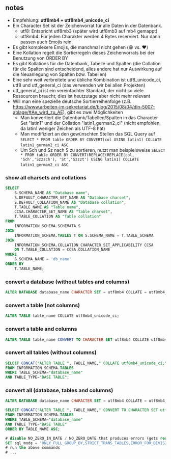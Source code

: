## notes
- Empfehlung: **utf8mb4 + utf8mb4_unicode_ci**
- Ein Character Set ist der Zeichenvorrat für alle Daten in der Datenbank.
  - utf8: Entspricht utf8mb3 (später wird utf8mb3 auf mb4 gemappt)
  - utf8mb4: Für jeden Charakter werden 4 Bytes reserviert. Nur dann passen auch Emojis rein.
- Es gibt komplexere Emojis, die manchmal nicht gehen (😀 vs. ❤️)
- Eine Kollation regelt die Sortierregeln dieses Zeichenvorrats bei der Benutzung von ORDER BY
- Es gibt Kollations für die Datenbank, Tabelle und Spalten (die Collation für die Spalten sind entscheidend, alles andere hat nur Auswirkung auf die Neuanlegung von Spalten bzw. Tabellen)
- Eine sehr weit verbreitete und übliche Kombination ist utf8_unicode_ci, utf8 und utf_general_ci (das verwenden wir bei allen Projekten)
- utf_general_ci ist ein vereinfachter Standard, der nicht so viele Ressourcen braucht; dies ist heutzutage aber nicht mehr relevant
- Will man eine spezielle deutsche Sortierreihenfolge (z.B. https://www.arbeiten-im-sekretariat.de/blog/2015/08/04/din-5007-ablage/#Ae_wird_zu_AE), gibt es zwei Möglichkeiten
  - Man konvertiert die Datenbank/Tabellen/Spalten in das Character Set "latin1" und der Collation "latin1_german2_ci" (nicht empfohlen, da latin1 weniger Zeichen als UTF-8 hat)
  - Man modifiziert an den gewünschten Stellen das SQL Query auf ```SELECT * FROM table ORDER BY CONVERT(col USING latin1) COLLATE latin1_german2_ci ASC```.
  - Um Sch und Sz nach S zu sortieren, nutzt man beispielsweise ```SELECT * FROM table ORDER BY CONVERT(REPLACE(REPLACE(col, 'Sch','Szzzch'), 'St','Szzzt') USING latin1) COLLATE latin1_german2_ci ASC```.

### show all charsets and collations
```sql
SELECT
    S.SCHEMA_NAME AS "Database name",
    S.DEFAULT_CHARACTER_SET_NAME AS "Database charset",
    S.DEFAULT_COLLATION_NAME AS "Database collation",
    T.TABLE_NAME AS "Table name",
    CCSA.CHARACTER_SET_NAME AS "Table charset",
    T.TABLE_COLLATION AS "Table collation"
FROM
    INFORMATION_SCHEMA.SCHEMATA S
JOIN
    INFORMATION_SCHEMA.TABLES T ON S.SCHEMA_NAME = T.TABLE_SCHEMA
JOIN
    INFORMATION_SCHEMA.COLLATION_CHARACTER_SET_APPLICABILITY CCSA
    ON T.TABLE_COLLATION = CCSA.COLLATION_NAME
WHERE
    S.SCHEMA_NAME = 'db_name'
ORDER BY
    T.TABLE_NAME;
```

### convert a database (without tables and columns)
```sql
ALTER DATABASE database_name CHARACTER SET = utf8mb4 COLLATE = utf8mb4_unicode_ci;
```

### convert a table (not columns)
```sql
ALTER TABLE table_name COLLATE utf8mb4_unicode_ci;
```

### convert a table and columns
```sql
ALTER TABLE table_name CONVERT TO CHARACTER SET utf8mb4 COLLATE utf8mb4_unicode_ci;
```

### convert all tables (without columns)
```sql
SELECT CONCAT("ALTER TABLE ", TABLE_NAME," COLLATE utf8mb4_unicode_ci;") AS ExecuteTheString
FROM INFORMATION_SCHEMA.TABLES
WHERE TABLE_SCHEMA="database_name"
AND TABLE_TYPE="BASE TABLE";
```

### convert all (database, tables and columns)
```sql
ALTER DATABASE database_name CHARACTER SET = utf8mb4 COLLATE = utf8mb4_unicode_ci;

SELECT CONCAT("ALTER TABLE ", TABLE_NAME," CONVERT TO CHARACTER SET utf8mb4 COLLATE utf8mb4_unicode_ci;") AS `Execute these strings!`
FROM INFORMATION_SCHEMA.TABLES
WHERE TABLE_SCHEMA="database_name"
AND TABLE_TYPE="BASE TABLE"
ORDER BY TABLE_NAME ASC;

# disable NO_ZERO_IN_DATE / NO_ZERO_DATE that produces errors (gets reset after restart)
SET sql_mode = 'ONLY_FULL_GROUP_BY,STRICT_TRANS_TABLES,ERROR_FOR_DIVISION_BY_ZERO,NO_ENGINE_SUBSTITUTION';
# run the above commands
# ...
```